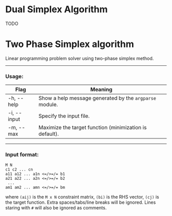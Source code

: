 # Dual Simplex Algorithm

TODO

# Two Phase Simplex algorithm

Linear programming problem solver using two-phase simplex method.
__________________________________________
### Usage:

| Flag      | Meaning |
| ----------- | ----------- |
| -h, --help      | Show a help message generated by the `argparse` module.       |
| -i, --input   | Specify the input file.        |
| -m, --max   | Maximize the target function (minimization is default).        |

__________________________________________

### Input format:
```
M N
c1 c2 ... cn
a11 a12 ... a1n <=/>=/= b1
a21 a22 ... a2n <=/>=/= b2
 ... 
am1 am2 ... amn <=/>=/= bm
```
where `(aij)` is the `M x N` constraint matrix, `(bi)` is the RHS vector, `(cj)` is the target function. Extra spaces/tabs/line breaks will be ignored. Lines staring with `#` will
also be ignored as comments.





